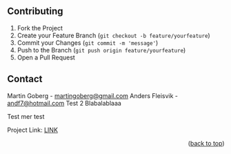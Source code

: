 ## Contributing

1. Fork the Project
2. Create your Feature Branch (`git checkout -b feature/yourfeature`)
3. Commit your Changes (`git commit -m 'message'`)
4. Push to the Branch (`git push origin feature/yourfeature`)
5. Open a Pull Request

<!-- CONTACT -->

## Contact

Martin Goberg - martingoberg@gmail.com
Anders Fleisvik - andf7@hotmail.com
Test 2
Blabalablaaa

Test mer test

Project Link: [LINK](https://github.com/mgoberg/javainvmanag)

<p align="right">(<a href="#readme-top">back to top</a>)</p>
